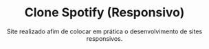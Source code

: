 <h1 align="center">Clone Spotify (Responsivo)</h1>
<p align="center">Site realizado afim de colocar em prática o desenvolvimento de sites responsivos.</p> 
